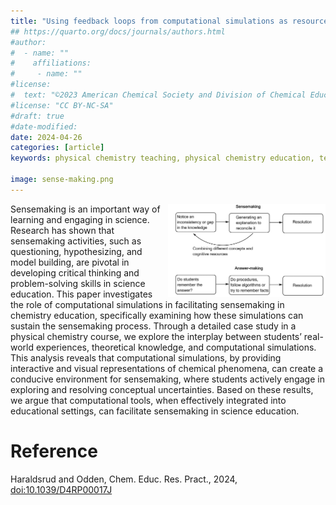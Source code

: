```yaml
---
title: "Using feedback loops from computational simulations as resources for sensemaking: a case study from physical chemistry"
## https://quarto.org/docs/journals/authors.html
#author:
#  - name: ""
#    affiliations:
#     - name: ""
#license:
#  text: "©2023 American Chemical Society and Division of Chemical Education, Inc."
#license: "CC BY-NC-SA"
#draft: true
#date-modified:
date: 2024-04-26
categories: [article]
keywords: physical chemistry teaching, physical chemistry education, teaching resources, simulation, sense making

image: sense-making.png
---
```

<img src="sense-making.png" width="50%" align="right"/>

Sensemaking is an important way of learning and engaging in science. Research has shown that sensemaking activities, such as questioning, hypothesizing, and model building, are pivotal in developing critical thinking and problem-solving skills in science education. This paper investigates the role of computational simulations in facilitating sensemaking in chemistry education, specifically examining how these simulations can sustain the sensemaking process. Through a detailed case study in a physical chemistry course, we explore the interplay between students&rsquo; real-world experiences, theoretical knowledge, and computational simulations. This analysis reveals that computational simulations, by providing interactive and visual representations of chemical phenomena, can create a conducive environment for sensemaking, where students actively engage in exploring and resolving conceptual uncertainties. Based on these results, we argue that computational tools, when effectively integrated into educational settings, can facilitate sensemaking in science education.


# Reference

Haraldsrud and Odden, Chem. Educ. Res. Pract., 2024, [doi:10.1039/D4RP00017J](http://dx.doi.org/10.1039/D4RP00017J)

